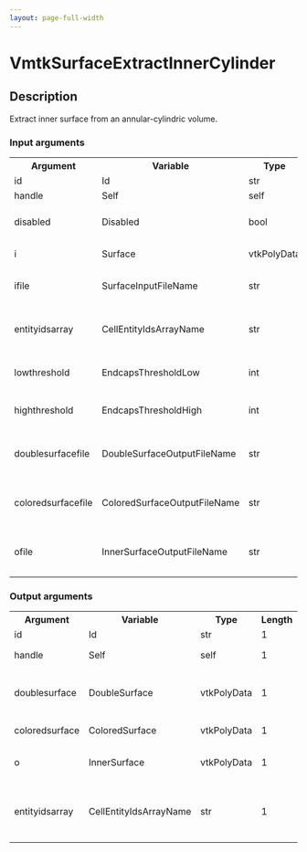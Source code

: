 ```yaml
---
layout: page-full-width
---
```

<h1>VmtkSurfaceExtractInnerCylinder</h1>
<h2>Description</h2>
Extract inner surface from an annular-cylindric volume.
<h3>Input arguments</h3>
<table class="vmtkscripts">
<tr>
<th>Argument</th><th>Variable</th><th>Type</th><th>Length</th><th>Range</th><th>Default</th><th>Description</th>
</tr>
<tr><td>id</td><td>Id</td><td>str</td><td>1</td><td></td><td>0</td><td>script id</td>
</tr>
<tr><td>handle</td><td>Self</td><td>self</td><td>1</td><td></td><td></td><td>handle to self</td>
</tr>
<tr><td>disabled</td><td>Disabled</td><td>bool</td><td>1</td><td></td><td>0</td><td>disable execution and piping</td>
</tr>
<tr><td>i</td><td>Surface</td><td>vtkPolyData</td><td>1</td><td></td><td></td><td>the input surface</td>
</tr>
<tr><td>ifile</td><td>SurfaceInputFileName</td><td>str</td><td>1</td><td></td><td></td><td>filename for the default Surface reader</td>
</tr>
<tr><td>entityidsarray</td><td>CellEntityIdsArrayName</td><td>str</td><td>1</td><td></td><td>CellEntityIds</td><td>name of the array where entity ids have been stored</td>
</tr>
<tr><td>lowthreshold</td><td>EndcapsThresholdLow</td><td>int</td><td>1</td><td></td><td>0</td><td>lower threshold for encaps filtering</td>
</tr>
<tr><td>highthreshold</td><td>EndcapsThresholdHigh</td><td>int</td><td>1</td><td></td><td>1</td><td>higher threshold for encaps filtering</td>
</tr>
<tr><td>doublesurfacefile</td><td>DoubleSurfaceOutputFileName</td><td>str</td><td>1</td><td></td><td></td><td>filename for the default DoubleSurface writer</td>
</tr>
<tr><td>coloredsurfacefile</td><td>ColoredSurfaceOutputFileName</td><td>str</td><td>1</td><td></td><td></td><td>filename for the default ColoredSurface writer</td>
</tr>
<tr><td>ofile</td><td>InnerSurfaceOutputFileName</td><td>str</td><td>1</td><td></td><td></td><td>filename for the default InnerSurface writer</td>
</tr>
</table>
<h3>Output arguments</h3>
<table class="vmtkscripts">
<tr>
<th>Argument</th><th>Variable</th><th>Type</th><th>Length</th><th>Range</th><th>Default</th><th>Description</th>
</tr>
<tr><td>id</td><td>Id</td><td>str</td><td>1</td><td></td><td>0</td><td>script id</td>
</tr>
<tr><td>handle</td><td>Self</td><td>self</td><td>1</td><td></td><td></td><td>handle to self</td>
</tr>
<tr><td>doublesurface</td><td>DoubleSurface</td><td>vtkPolyData</td><td>1</td><td></td><td></td><td>the double surface without caps</td>
</tr>
<tr><td>coloredsurface</td><td>ColoredSurface</td><td>vtkPolyData</td><td>1</td><td></td><td></td><td>the colored surface</td>
</tr>
<tr><td>o</td><td>InnerSurface</td><td>vtkPolyData</td><td>1</td><td></td><td></td><td>the innermost surface</td>
</tr>
<tr><td>entityidsarray</td><td>CellEntityIdsArrayName</td><td>str</td><td>1</td><td></td><td>CellEntityIds</td><td>name of the array where entity ids have been stored</td>
</tr>
</table>

